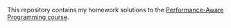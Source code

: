 This repository contains my homework solutions to the [Performance-Aware
Programming course](https://www.computerenhance.com/p/table-of-contents).
